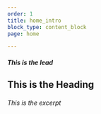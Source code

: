 ```yaml
---
order: 1
title: home_intro
block_type: content_block
page: home

---
```



  ##### This is the lead

  ## This is the Heading

  ###### This is the excerpt
